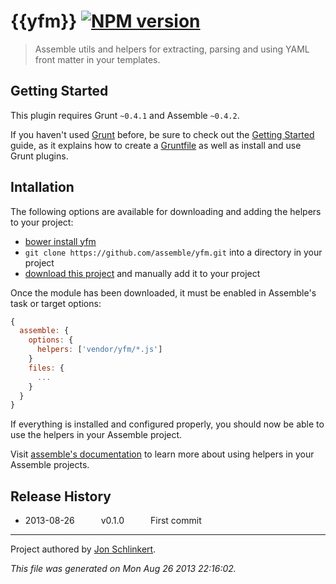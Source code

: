 # {{yfm}} [![NPM version](https://badge.fury.io/js/yfm.png)](http://badge.fury.io/js/yfm)

> Assemble utils and helpers for extracting, parsing and using YAML front matter in your templates.

## Getting Started
This plugin requires Grunt `~0.4.1` and Assemble `~0.4.2`.

If you haven't used [Grunt](http://gruntjs.com/) before, be sure to check out the [Getting Started](http://gruntjs.com/getting-started) guide, as it explains how to create a [Gruntfile](http://gruntjs.com/sample-gruntfile) as well as install and use Grunt plugins.

## Intallation

The following options are available for downloading and adding the helpers to your project:

* [bower install yfm](https://github.com/bower/bower)
* `git clone https://github.com/assemble/yfm.git` into a directory in your project
* [download this project]() and manually add it to your project

Once the module has been downloaded, it must be enabled in Assemble's task or target options:

```js
{
  assemble: {
    options: {
      helpers: ['vendor/yfm/*.js']
    }
    files: {
      ...
    }
  }
}
```

If everything is installed and configured properly, you should now be able to use the helpers in your Assemble project.

Visit [assemble's documentation](http://assemble.io) to learn more about using helpers in your Assemble projects.


## Release History

 * 2013-08-26   v0.1.0   First commit

***

Project authored by [Jon Schlinkert](https://github.com/jonschlinkert/).

_This file was generated on Mon Aug 26 2013 22:16:02._
